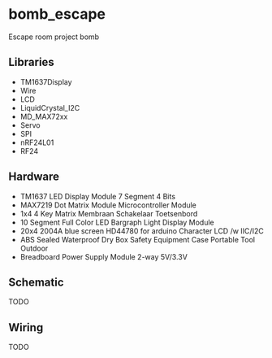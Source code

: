 # bomb_escape
Escape room project bomb


## Libraries

- TM1637Display
- Wire
- LCD
- LiquidCrystal_I2C
- MD_MAX72xx
- Servo
- SPI
- nRF24L01
- RF24

## Hardware

- TM1637 LED Display Module 7 Segment 4 Bits
- MAX7219 Dot Matrix Module Microcontroller Module
- 1x4 4 Key Matrix Membraan Schakelaar Toetsenbord
- 10 Segment Full Color LED Bargraph Light Display Module
- 20x4 2004A blue screen HD44780 for arduino Character LCD /w IIC/I2C 
- ABS Sealed Waterproof Dry Box Safety Equipment Case Portable Tool Outdoor 
- Breadboard Power Supply Module 2-way 5V/3.3V

## Schematic

TODO

## Wiring

TODO
